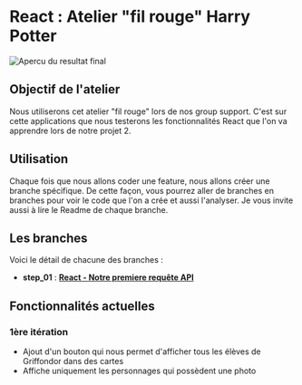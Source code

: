 # React : Atelier "fil rouge" Harry Potter
![Apercu du resultat final](https://github.com/kpeset/hp-support-for-react/blob/main/public/github_pictures/title_poudlard.JPG?raw=true)


## Objectif de l'atelier
Nous utiliserons cet atelier "fil rouge" lors de nos group support. C'est sur cette applications que nous testerons les fonctionnalités React que l'on va apprendre lors de notre projet 2.

## Utilisation
Chaque fois que nous allons coder une feature, nous allons créer une branche spécifique.
De cette façon, vous pourrez aller de branches en branches pour voir le code que l'on a crée et aussi l'analyser.
Je vous invite aussi à lire le Readme de chaque branche.

## Les branches
Voici le détail de chacune des branches :
- **step_01** : [**React - Notre premiere requête API**](https://github.com/kpeset/hp-support-for-react/tree/step_01)

## Fonctionnalités actuelles
### 1ère itération
- Ajout d'un bouton qui nous permet d'afficher tous les élèves de Griffondor dans des cartes
- Affiche uniquement les personnages qui possèdent une photo
